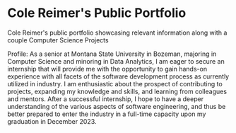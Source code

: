 # Cole Reimer's Public Portfolio

Cole Reimer's public portfolio showcasing relevant information along with a couple Computer Science Projects

Profile:
As a senior at Montana State University in Bozeman, majoring in Computer Science and minoring in Data Analytics, I am eager to secure an internship that will provide me with the opportunity to gain hands-on experience with all facets of the software development process as currently utilized in industry. I am enthusiastic about the prospect of contributing to projects, expanding my knowledge and skills, and learning from colleagues and mentors. After a successful internship, I hope to have a deeper understanding of the various aspects of software engineering, and thus be better prepared to enter the industry in a full-time capacity upon my graduation in December 2023.
